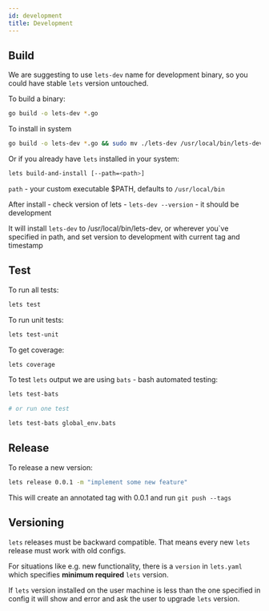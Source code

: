 ```yaml
---
id: development
title: Development
---
```


## Build

We are suggesting to use `lets-dev` name for development binary, so you could
have stable `lets` version untouched.

To build a binary:

```bash
go build -o lets-dev *.go
```

To install in system

```bash
go build -o lets-dev *.go && sudo mv ./lets-dev /usr/local/bin/lets-dev
```

Or if you already have `lets` installed in your system:

```bash
lets build-and-install [--path=<path>]
```
`path` - your custom executable $PATH, defaults to `/usr/local/bin`

After install - check version of lets - `lets-dev --version` - it should be development

It will install `lets-dev` to /usr/local/bin/lets-dev, or wherever you`ve specified in path, and set version to development with current tag and timestamp

## Test

To run all tests:

```bash
lets test
```

To run unit tests:

```bash
lets test-unit
```

To get coverage:

```bash
lets coverage
```

To test `lets` output we are using `bats` - bash automated testing:

```bash
lets test-bats

# or run one test

lets test-bats global_env.bats
```

## Release

To release a new version:

```bash
lets release 0.0.1 -m "implement some new feature"
```

This will create an annotated tag with 0.0.1 and run `git push --tags`


## Versioning

`lets` releases must be backward compatible. That means every new `lets` release must work with old configs.

For situations like e.g. new functionality, there is a `version` in `lets.yaml` which specifies **minimum required** `lets` version.

If `lets` version installed on the user machine is less than the one specified in config it will show and error and ask the user to upgrade `lets` version.
